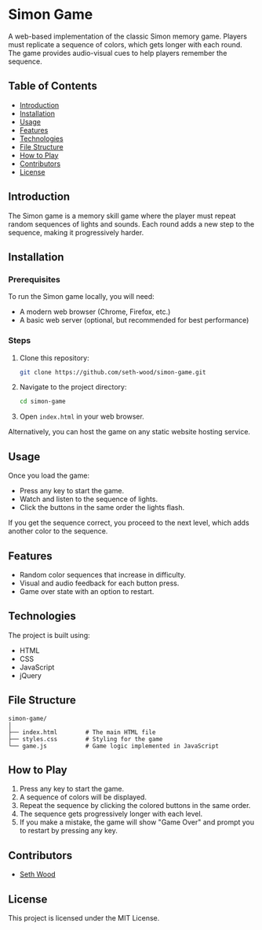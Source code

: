 # Simon Game

A web-based implementation of the classic Simon memory game. Players must replicate a sequence of colors, which gets longer with each round. The game provides audio-visual cues to help players remember the sequence.

## Table of Contents
- [Introduction](#introduction)
- [Installation](#installation)
- [Usage](#usage)
- [Features](#features)
- [Technologies](#technologies)
- [File Structure](#file-structure)
- [How to Play](#how-to-play)
- [Contributors](#contributors)
- [License](#license)

## Introduction
The Simon game is a memory skill game where the player must repeat random sequences of lights and sounds. Each round adds a new step to the sequence, making it progressively harder.

## Installation

### Prerequisites
To run the Simon game locally, you will need:
- A modern web browser (Chrome, Firefox, etc.)
- A basic web server (optional, but recommended for best performance)

### Steps
1. Clone this repository:
   ```bash
   git clone https://github.com/seth-wood/simon-game.git
   ```
2. Navigate to the project directory:
   ```bash
   cd simon-game
   ```
3. Open `index.html` in your web browser.

Alternatively, you can host the game on any static website hosting service.

## Usage
Once you load the game:
- Press any key to start the game.
- Watch and listen to the sequence of lights.
- Click the buttons in the same order the lights flash.

If you get the sequence correct, you proceed to the next level, which adds another color to the sequence.

## Features
- Random color sequences that increase in difficulty.
- Visual and audio feedback for each button press.
- Game over state with an option to restart.

## Technologies
The project is built using:
- HTML
- CSS
- JavaScript
- jQuery

## File Structure
```plaintext
simon-game/
│
├── index.html        # The main HTML file
├── styles.css        # Styling for the game
└── game.js           # Game logic implemented in JavaScript
```

## How to Play
1. Press any key to start the game.
2. A sequence of colors will be displayed.
3. Repeat the sequence by clicking the colored buttons in the same order.
4. The sequence gets progressively longer with each level.
5. If you make a mistake, the game will show "Game Over" and prompt you to restart by pressing any key.

## Contributors
- [Seth Wood](https://github.com/seth-wood)

## License
This project is licensed under the MIT License.
